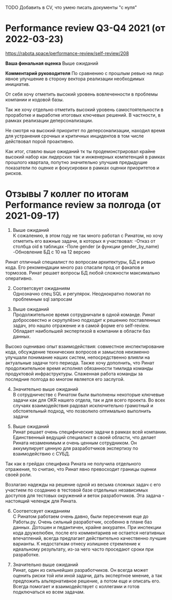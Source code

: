 TODO Добавить в CV, что умею писать документы "с нуля"

# Performance review Q3-Q4 2021 (от 2022-03-23)

https://rabota.space/performance-review/self-review/208

**Ваша финальная оценка** 
Выше ожиданий

**Комментарий руководителя**
По сравнению с прошлым ревью на лицо явное улучшение в сторону вектора реализации необходимых инициатив.

От себя хочу отметить высокий уровень вовлеченности в проблемы компании и кодовой базы.

Так же хочу отдельно отметить высокий уровень самостоятельности в проработке и выработке итоговых ключевых решений. В частности, в рамках реализации деперсонализации. 

Не смотря на высокий приоритет по деперсонализации, находил время для устранения срочных и критичных инцидентов в том числе действовал порой проактивно.

Как итог, ставлю выше ожиданий тк ты продемонстрировал крайне высокий набор как лидерских так и инженерных компетенций в рамках прошлого квартала, попутно значительно улучшив предыдущие показатели по оценке и фокусировки в рамках оценки приоритетов и рисков.
  
# Отзывы 7 коллег по итогам Performance review за полгода (от 2021-09-17)

1) Выше ожиданий  
К сожалению, в этом году не так много работал с Ринатом, но хочу отметить его важные задачи, в которых я участвовал:
-Отказ от столбца oid в таблицах
-Поле gender (и функции gender_by_name)
-Обновление БД с 10 на 12 версию

Ринат отличный специалист по вопросам архитектуры, БД и ревью кода. Его рекомендации много раз спасали прод от факапов и тормозов. Ринат решает вопросы БД любой сложности максимально оперативно. 


2) Соответсвует ожиданиям  
Однозначно спец SQL и регулярок. Неоднократно помогал по проблемным sql запросам


3) Выше ожиданий  
Продолжительное время сотрудничали в одной команде. Ринат добросовестно и скрупулёзно подходит к решению поставленных задач, это нашло отражение и в самой форме его self-review. Обладает наибольшей экспертизой в компании в области баз данных.

Высоко оцениваю опыт взаимодействия: совместное инспектирование кода, обсуждение технических вопросов и замыслов неизменно улучшали понимание наших систем, непосредственно влияли на актуальные задачи того периода. Также хочу дополнить, что Ринат продолжительное время исполнял обязанности тимлида команды продуктовой инфраструктуры. Слаженная работа команды за последние полгода во многом является его заслугой.


4) Значительно выше ожиданий  
В сотрудничестве с Ринатом были выполнены некоторые ключевые задачи как для OKR нашего отдела, так и для всего проекта. Во всех случаях взаимодействия радовал исключительно грамотный и обстоятельный подход, что позволило оптимально выполнить задачи


5) Выше ожиданий  
Ринат решает очень специфические задачи в рамках всей компании. Единственный ведущий специалист в своей области, что делает Рината незаменимым и очень ценным сотрудником.
Он аккумулирует ценную для разработчиков экспертизу по взаимодействию с СУБД. 

Так как в грейдах специфика Рината не получила отдельного отражения, то считаю, что Ринат явно превосходит границы оценки своей роли. 

Возлагаю надежды на решение одной из весьма сложных задач с его участием по созданию в тестовой базе отдельных независимых доступов для тестовых окружений и веток разработчиков. Эта задача - настоящий челендж для Рината.


6) Соответсвует ожиданиям  
С Ринатом работаем очень давно, были пересечения еще до Работы.ру. Очень сильный разработчик, особенно в плане баз данных. Дотошен и педантичен, крайне аккуратен. При инспекции кода дружелюбен, после его комментариев не остается негативных впечатлений, всегда предлагает действительно качественно лучшие варианты. К недостаткам отнесу излишнее стремление к идеальному результату, из-за чего часто проседают сроки при разработке. 


7) Значительно выше ожиданий  
Ринат, один из сильнейших разработчиков. Он всегда может оценить риски той или иной задачи, дать экспертное мнение, а так предложить альтернативное решение, а потом еще и описать его. Всегда помогает и взаимодействует с коллегами и готов подключаться ко всем задачам.
